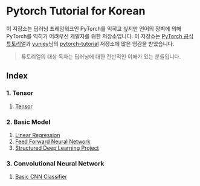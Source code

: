 # Pytorch Tutorial for Korean

이 저장소는 딥러닝 프레임워크인 PyTorch를 익히고 싶지만 언어의 장벽에 의해 PyTorch를 익히기 어려우신 개발자를 위한 저장소입니다. 이 저장소는 [PyTorch 공식 튜토리얼](https://pytorch.org/tutorials/)과 [yunjey](https://github.com/yunjey)님의 [pytorch-tutorial](https://github.com/yunjey/pytorch-tutorial) 저장소에 많은 영감을 받았습니다.



> 튜토리얼의 대상 독자는 딥러닝에 대한 전반적인 이해가 있는 분들입니다.



## Index

### 1. Tensor

1. [Tensor](https://github.com/olramde/pytorch-tutorial-for-korean/blob/master/tutorial/1.%20Tensor/1.%20Tensor.ipynb)

### 2. Basic Model

1.  [Linear Regression](https://github.com/olramde/pytorch-tutorial-for-korean/blob/master/tutorial/2.%20Basic%20Model/1.%20Linear%20Regression.ipynb)
2.  [Feed Forward Neural Network](https://github.com/olramde/pytorch-tutorial-for-korean/blob/master/tutorial/2.%20Basic%20Model/2.%20Feed%20Forward%20Neural%20Network.ipynb)
3.  [Structured Deep Learning Project](https://github.com/olramde/pytorch-tutorial-for-korean/tree/master/tutorial/2.%20Basic%20Model/3.%20%20Structured%20Deep%20Learning%20Project)



### 3. Convolutional Neural Network

1. [Basic CNN Classifier](https://github.com/olramde/pytorch-tutorial-for-korean/blob/master/tutorial/3.%20Convolutional%20Neural%20Network/1.%20Basic%20CNN%20Classifier.ipynb)

